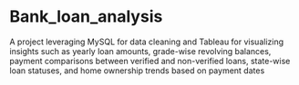 # Bank_loan_analysis
 A project leveraging MySQL for data cleaning and Tableau for visualizing insights such as yearly loan amounts, grade-wise revolving balances, payment comparisons between verified and non-verified loans, state-wise loan statuses, and home ownership trends based on payment dates
